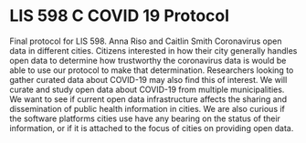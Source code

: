 # LIS 598 C COVID 19 Protocol
 Final protocol for LIS 598.
 Anna Riso and Caitlin Smith
 Coronavirus open data in different cities.
 Citizens interested in how their city generally handles open data to determine how trustworthy the coronavirus data is would be able to use our protocol to make that determination. Researchers looking to gather curated data about COVID-19 may also find this of interest.
 We will curate and study open data about COVID-19 from multiple municipalities. We want to see if current open data infrastructure affects the sharing and dissemination of public health information in cities. We are also curious if the software platforms cities use have any bearing on the status of their information, or if it is attached to the focus of cities on providing open data.
